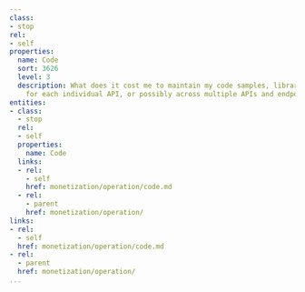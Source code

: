 ```yaml
---
class:
- stop
rel:
- self
properties:
  name: Code
  sort: 3626
  level: 3
  description: What does it cost me to maintain my code samples, libraries, and SDKs
    for each individual API, or possibly across multiple APIs and endpoints.
entities:
- class:
  - stop
  rel:
  - self
  properties:
    name: Code
  links:
  - rel:
    - self
    href: monetization/operation/code.md
  - rel:
    - parent
    href: monetization/operation/
links:
- rel:
  - self
  href: monetization/operation/code.md
- rel:
  - parent
  href: monetization/operation/
...
```

